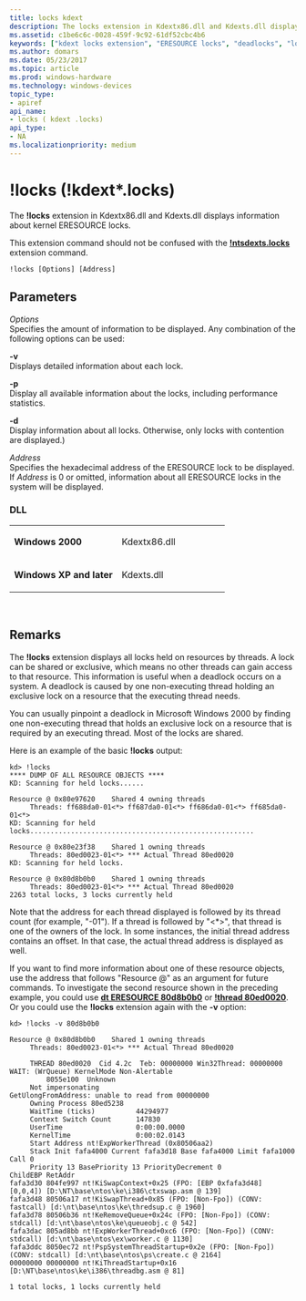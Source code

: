 ```yaml
---
title: locks kdext
description: The locks extension in Kdextx86.dll and Kdexts.dll displays information about kernel ERESOURCE locks.
ms.assetid: c1be6c6c-0028-459f-9c92-61df52cbc4b6
keywords: ["kdext locks extension", "ERESOURCE locks", "deadlocks", "locks  kdext .locks Windows Debugging"]
ms.author: domars
ms.date: 05/23/2017
ms.topic: article
ms.prod: windows-hardware
ms.technology: windows-devices
topic_type:
- apiref
api_name:
- locks ( kdext .locks)
api_type:
- NA
ms.localizationpriority: medium
---
```


# !locks (!kdext\*.locks)


The **!locks** extension in Kdextx86.dll and Kdexts.dll displays information about kernel ERESOURCE locks.

This extension command should not be confused with the [**!ntsdexts.locks**](-locks---ntsdexts-locks-.md) extension command.

```
!locks [Options] [Address]
```

## <span id="ddk__kdext__locks_dbg"></span><span id="DDK__KDEXT__LOCKS_DBG"></span>Parameters


<span id="_______Options______"></span><span id="_______options______"></span><span id="_______OPTIONS______"></span> *Options*   
Specifies the amount of information to be displayed. Any combination of the following options can be used:

<span id="-v"></span><span id="-V"></span>**-v**  
Displays detailed information about each lock.

<span id="-p"></span><span id="-P"></span>**-p**  
Display all available information about the locks, including performance statistics.

<span id="-d"></span><span id="-D"></span>**-d**  
Display information about all locks. Otherwise, only locks with contention are displayed.)

<span id="_______Address______"></span><span id="_______address______"></span><span id="_______ADDRESS______"></span> *Address*   
Specifies the hexadecimal address of the ERESOURCE lock to be displayed. If *Address* is 0 or omitted, information about all ERESOURCE locks in the system will be displayed.

### <span id="DLL"></span><span id="dll"></span>DLL

<table>
<colgroup>
<col width="50%" />
<col width="50%" />
</colgroup>
<tbody>
<tr class="odd">
<td align="left"><p><strong>Windows 2000</strong></p></td>
<td align="left"><p>Kdextx86.dll</p></td>
</tr>
<tr class="even">
<td align="left"><p><strong>Windows XP and later</strong></p></td>
<td align="left"><p>Kdexts.dll</p></td>
</tr>
</tbody>
</table>

 

Remarks
-------

The **!locks** extension displays all locks held on resources by threads. A lock can be shared or exclusive, which means no other threads can gain access to that resource. This information is useful when a deadlock occurs on a system. A deadlock is caused by one non-executing thread holding an exclusive lock on a resource that the executing thread needs.

You can usually pinpoint a deadlock in Microsoft Windows 2000 by finding one non-executing thread that holds an exclusive lock on a resource that is required by an executing thread. Most of the locks are shared.

Here is an example of the basic **!locks** output:

```
kd> !locks
**** DUMP OF ALL RESOURCE OBJECTS ****
KD: Scanning for held locks......

Resource @ 0x80e97620    Shared 4 owning threads
     Threads: ff688da0-01<*> ff687da0-01<*> ff686da0-01<*> ff685da0-01<*> 
KD: Scanning for held locks.......................................................

Resource @ 0x80e23f38    Shared 1 owning threads
     Threads: 80ed0023-01<*> *** Actual Thread 80ed0020
KD: Scanning for held locks.

Resource @ 0x80d8b0b0    Shared 1 owning threads
     Threads: 80ed0023-01<*> *** Actual Thread 80ed0020
2263 total locks, 3 locks currently held
```

Note that the address for each thread displayed is followed by its thread count (for example, "-01"). If a thread is followed by "&lt;\*&gt;", that thread is one of the owners of the lock. In some instances, the initial thread address contains an offset. In that case, the actual thread address is displayed as well.

If you want to find more information about one of these resource objects, use the address that follows "Resource @" as an argument for future commands. To investigate the second resource shown in the preceding example, you could use [**dt ERESOURCE 80d8b0b0**](dt--display-type-.md) or [**!thread 80ed0020**](-thread.md). Or you could use the **!locks** extension again with the **-v** option:

```
kd> !locks -v 80d8b0b0

Resource @ 0x80d8b0b0    Shared 1 owning threads
     Threads: 80ed0023-01<*> *** Actual Thread 80ed0020

     THREAD 80ed0020  Cid 4.2c  Teb: 00000000 Win32Thread: 00000000 WAIT: (WrQueue) KernelMode Non-Alertable
         8055e100  Unknown
     Not impersonating
GetUlongFromAddress: unable to read from 00000000
     Owning Process 80ed5238
     WaitTime (ticks)          44294977
     Context Switch Count      147830             
     UserTime                  0:00:00.0000
     KernelTime                0:00:02.0143
     Start Address nt!ExpWorkerThread (0x80506aa2)
     Stack Init fafa4000 Current fafa3d18 Base fafa4000 Limit fafa1000 Call 0
     Priority 13 BasePriority 13 PriorityDecrement 0
ChildEBP RetAddr  
fafa3d30 804fe997 nt!KiSwapContext+0x25 (FPO: [EBP 0xfafa3d48] [0,0,4]) [D:\NT\base\ntos\ke\i386\ctxswap.asm @ 139]
fafa3d48 80506a17 nt!KiSwapThread+0x85 (FPO: [Non-Fpo]) (CONV: fastcall) [d:\nt\base\ntos\ke\thredsup.c @ 1960]
fafa3d78 80506b36 nt!KeRemoveQueue+0x24c (FPO: [Non-Fpo]) (CONV: stdcall) [d:\nt\base\ntos\ke\queueobj.c @ 542]
fafa3dac 805ad8bb nt!ExpWorkerThread+0xc6 (FPO: [Non-Fpo]) (CONV: stdcall) [d:\nt\base\ntos\ex\worker.c @ 1130]
fafa3ddc 8050ec72 nt!PspSystemThreadStartup+0x2e (FPO: [Non-Fpo]) (CONV: stdcall) [d:\nt\base\ntos\ps\create.c @ 2164]
00000000 00000000 nt!KiThreadStartup+0x16 [D:\NT\base\ntos\ke\i386\threadbg.asm @ 81]

1 total locks, 1 locks currently held
```

 

 





